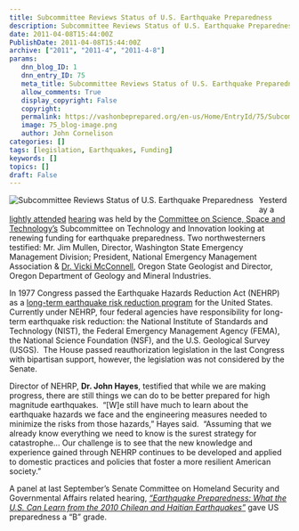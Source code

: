 ```yaml
---
title: Subcommittee Reviews Status of U.S. Earthquake Preparedness
description: Subcommittee Reviews Status of U.S. Earthquake Preparedness
date: 2011-04-08T15:44:00Z
PublishDate: 2011-04-08T15:44:00Z
archive: ["2011", "2011-4", "2011-4-8"]
params:
   dnn_blog_ID: 1
   dnn_entry_ID: 75
   meta_title: Subcommittee Reviews Status of U.S. Earthquake Preparedness
   allow_comments: True
   display_copyright: False
   copyright: 
   permalink: https://vashonbeprepared.org/en-us/Home/EntryId/75/Subcommittee-Reviews-Status-of-U-S-Earthquake-Preparedness
   image: 75_blog-image.png
   author: John Cornelison
categories: []
tags: [legislation, Earthquakes, Funding]
keywords: []
topics: []
draft: False
---
```


<p><img title="Subcommittee Reviews Status of U.S. Earthquake Preparedness " alt="Subcommittee Reviews Status of U.S. Earthquake Preparedness " align="left" style="margin: 0px 10px 10px 0px; display: inline; float: left" src="http://science.house.gov/sites/republicans.science.house.gov/files/styles/detail_main_image/public/Earthquake.jpg" />Yesterday a <a target="_blank" href="http://www.npr.org/templates/story/story.php?storyId=135221536">lightly attended</a> <a target="_blank" href="http://science.house.gov/press-release/subcommittee-reviews-status-us-earthquake-preparedness">hearing</a> was held by the <a target="_blank" href="http://science.house.gov/">Committee on Science, Space and Technology’s</a> Subcommittee on Technology and Innovation looking at renewing funding for earthquake preparedness. Two northwesterners testified: Mr. Jim Mullen, Director, Washington State Emergency Management Division; President, National Emergency Management Association &amp; <a target="_blank" href="http://news.opb.org/article/west-coast-earthquake-experts-plead-maintain-funding/">Dr. Vicki McConnell</a>, Oregon State Geologist and Director, Oregon Department of Geology and Mineral Industries.</p>
<p>In 1977 Congress passed the Earthquake Hazards Reduction Act (NEHRP) as a <a target="_blank" href="http://www.nehrp.gov/">long-term earthquake risk reduction program</a> for the United States. Currently under NEHRP, four federal agencies have responsibility for long-term earthquake risk reduction: the National Institute of Standards and Technology (NIST), the Federal Emergency Management Agency (FEMA), the National Science Foundation (NSF), and the U.S. Geological Survey (USGS).&#160; The House passed reauthorization legislation in the last Congress with bipartisan support, however, the legislation was not considered by the Senate.</p>
<p>Director of NEHRP, <strong>Dr. John Hayes</strong>, testified that while we are making progress, there are still things we can do to be better prepared for high magnitude earthquakes.&#160; “[W]e still have much to learn about the earthquake hazards we face and the engineering measures needed to minimize the risks from those hazards,” Hayes said.&#160; “Assuming that we already know everything we need to know is the surest strategy for catastrophe… Our challenge is to see that the new knowledge and experience gained through NEHRP continues to be developed and applied to domestic practices and policies that foster a more resilient American society.”</p>
<p>A panel at last September’s Senate Committee on Homeland Security and Governmental Affairs related hearing, <em><a target="_blank" href="http://www.agu.org/sci_pol/hearing_summaries/111th_congress/earthquake_preparedness.shtml">“Earthquake Preparedness: What the U.S. Can Learn from the 2010 Chilean and Haitian Earthquakes”</a></em> gave US preparedness a “B” grade.</p>
